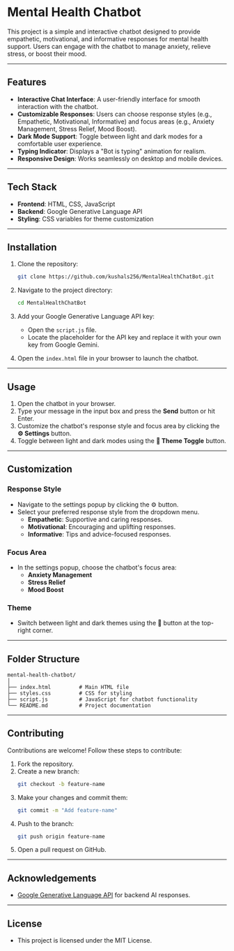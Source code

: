 # Mental Health Chatbot

This project is a simple and interactive chatbot designed to provide empathetic, motivational, and informative responses for mental health support. Users can engage with the chatbot to manage anxiety, relieve stress, or boost their mood.

---

## Features

- **Interactive Chat Interface**: A user-friendly interface for smooth interaction with the chatbot.
- **Customizable Responses**: Users can choose response styles (e.g., Empathetic, Motivational, Informative) and focus areas (e.g., Anxiety Management, Stress Relief, Mood Boost).
- **Dark Mode Support**: Toggle between light and dark modes for a comfortable user experience.
- **Typing Indicator**: Displays a "Bot is typing" animation for realism.
- **Responsive Design**: Works seamlessly on desktop and mobile devices.

---

## Tech Stack

- **Frontend**: HTML, CSS, JavaScript
- **Backend**: Google Generative Language API
- **Styling**: CSS variables for theme customization

---

## Installation

1. Clone the repository:
   ```bash
   git clone https://github.com/kushals256/MentalHealthChatBot.git
   ```

2. Navigate to the project directory:
   ```bash
   cd MentalHealthChatBot
   ```

3. Add your Google Generative Language API key:
   - Open the `script.js` file.
   - Locate the placeholder for the API key and replace it with your own key from Google Gemini.

4. Open the `index.html` file in your browser to launch the chatbot.

---

## Usage

1. Open the chatbot in your browser.
2. Type your message in the input box and press the **Send** button or hit Enter.
3. Customize the chatbot's response style and focus area by clicking the **⚙️ Settings** button.
4. Toggle between light and dark modes using the **🌙 Theme Toggle** button.

---

## Customization

### Response Style
- Navigate to the settings popup by clicking the ⚙️ button.
- Select your preferred response style from the dropdown menu.
  - **Empathetic**: Supportive and caring responses.
  - **Motivational**: Encouraging and uplifting responses.
  - **Informative**: Tips and advice-focused responses.

### Focus Area
- In the settings popup, choose the chatbot's focus area:
  - **Anxiety Management**
  - **Stress Relief**
  - **Mood Boost**

### Theme
- Switch between light and dark themes using the 🌙 button at the top-right corner.

---

## Folder Structure

```
mental-health-chatbot/
│
├── index.html         # Main HTML file
├── styles.css         # CSS for styling
├── script.js          # JavaScript for chatbot functionality
└── README.md          # Project documentation
```

---

## Contributing

Contributions are welcome! Follow these steps to contribute:

1. Fork the repository.
2. Create a new branch:
   ```bash
   git checkout -b feature-name
   ```
3. Make your changes and commit them:
   ```bash
   git commit -m "Add feature-name"
   ```
4. Push to the branch:
   ```bash
   git push origin feature-name
   ```
5. Open a pull request on GitHub.

---


## Acknowledgements

- [Google Generative Language API](https://cloud.google.com/generative-language/) for backend AI responses.


---

## License

- This project is licensed under the MIT License.







